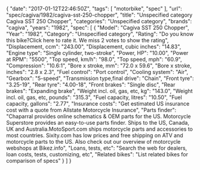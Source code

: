 {
    "date": "2017-01-12T22:46:50Z",
    "tags": [
        "motorbike",
        "spec"
    ],
    "url": "spec\/cagiva\/1982\/cagiva-sst-250-chopper",
    "title": "Unspecified category Cagiva SST 250 Chopper",
    "categories": "Unspecified category",
    "brands": "cagiva",
    "years": "1982",
    "spec": [
        {
            "Model": "Cagiva SST 250 Chopper",
            "Year": "1982",
            "Category": "Unspecified category",
            "Rating": "Do you know this bike?Click here to rate it. We miss 2 votes to show the rating",
            "Displacement, ccm": "243.00",
            "Displacement, cubic inches": "14.83",
            "Engine type": "Single cylinder, two-stroke",
            "Power, HP": "10.00",
            "Power at RPM": "5500",
            "Top speed, km\/h": "98.0",
            "Top speed, mph": "60.9",
            "Compression": "10.6:1",
            "Bore x stroke, mm": "72.0 x 59.6",
            "Bore x stroke, inches": "2.8 x 2.3",
            "Fuel control": "Port control",
            "Cooling system": "Air",
            "Gearbox": "5-speed",
            "Transmission type,final drive": "Chain",
            "Front tyre": "3.25-19",
            "Rear tyre": "4.00-18",
            "Front brakes": "Single disc",
            "Rear brakes": "Expanding brake",
            "Weight incl. oil, gas, etc, kg": "143.0",
            "Weight incl. oil, gas, etc, pounds": "315.3",
            "Fuel capacity, litres": "10.50",
            "Fuel capacity, gallons": "2.77",
            "Insurance costs": "Get estimated US insurance cost with a quote from Allstate Motorcycle Insurance",
            "Parts finder": "Chaparral provides online schematics & OEM parts for the US.   Motorcycle Superstore provides an easy-to-use parts finder. Ships to the US, Canada, UK and Australia.MotoSport.com ships motorcycle parts and accessories to most countries.    Sixity.com has low prices and free shipping on ATV and motorcycle parts to the US. Also check out our overview of motorcycle webshops at Bikez.info",
            "Loans, tests, etc": "Search the web for dealers, loan costs, tests, customizing, etc",
            "Related bikes": "List related bikes for comparison of specs"
        }
    ]
}